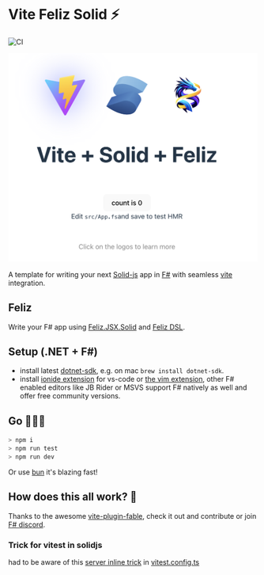 # Vite Feliz Solid ⚡️

![CI](https://github.com/jkone27/feliz-vite-solid/actions/workflows/ci.yml/badge.svg)

![vite feliz solid in action](image.png)

A template for writing your next [Solid-js](https://solidjs.com) app in [F#](https://dotnet.microsoft.com/en-us/languages/fsharp) with seamless [vite](https://vite.dev/guide/) integration.

## Feliz

Write your F# app using [Feliz.JSX.Solid](https://github.com/fable-compiler/Feliz.JSX) and [Feliz DSL](https://zaid-ajaj.github.io/Feliz/).  

## Setup (.NET +  F#)

* install latest [dotnet-sdk](https://dotnet.microsoft.com/en-us/), e.g. on mac `brew install dotnet-sdk`.  
* install [ionide extension](https://ionide.io/) for vs-code or [the vim extension](https://github.com/ionide/Ionide-vim), other F# enabled editors like JB Rider or MSVS support F# natively as well and offer free community versions. 

## Go 👨🏽‍🔧

```bash
> npm i  
> npm run test
> npm run dev
```

Or use [bun](https://bun.sh/) it's blazing fast!

## How does this all work? 🐉

Thanks to the awesome [vite-plugin-fable](https://fable.io/vite-plugin-fable/), check it out and contribute or join [F# discord](https://discord.com/channels/196693847965696000/196695876054286336).

### Trick for vitest in solidjs

had to be aware of this [server inline trick](https://github.com/vitest-dev/vitest/discussions/6537) in [vitest.config.ts](./vitest.config.ts)
